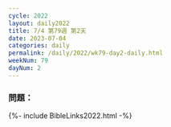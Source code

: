 ```yaml
---
cycle: 2022
layout: daily2022
title: 7/4 第79週 第2天 
date: 2023-07-04
categories: daily
permalink: /daily/2022/wk79-day2-daily.html
weekNum: 79
dayNum: 2
---
```


### 問題：

{%- include BibleLinks2022.html -%}

